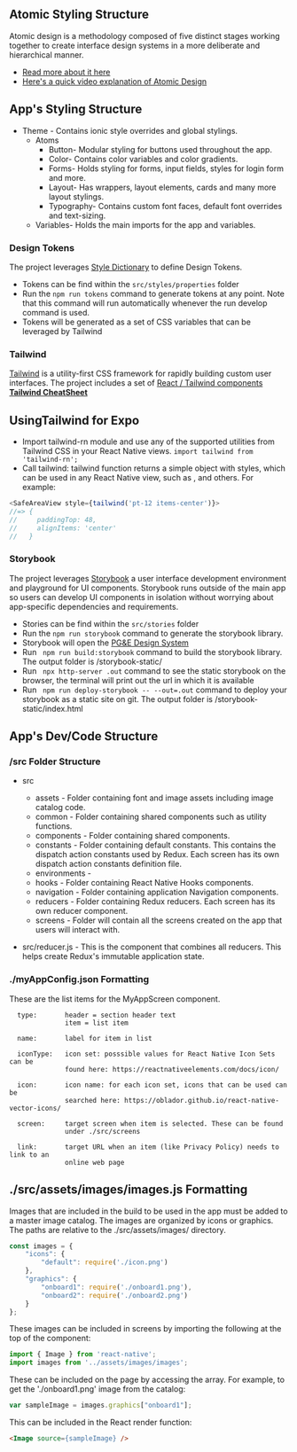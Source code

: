 ## Atomic Styling Structure

Atomic design is a methodology composed of five distinct stages working together to create interface design systems in a more deliberate and hierarchical manner.

  - [Read more about it here](https://www.lullabot.com/articles/bem-atomic-design-a-css-architecture-worth-loving)
  - [Here's a quick video explanation of Atomic Design](https://youtu.be/q5CB1za0NfA)

## App's Styling Structure

- Theme - Contains ionic style overrides and global stylings.
  - Atoms
    - Button- Modular styling for buttons used throughout the app.
    - Color- Contains color variables and color gradients.
    - Forms- Holds styling for forms, input fields, styles for login form and more.
    - Layout- Has wrappers, layout elements, cards and many more layout stylings.
    - Typography- Contains custom font faces, default font overrides and text-sizing.
  - Variables- Holds the main imports for the app and variables.

### Design Tokens

The project leverages [Style Dictionary](https://amzn.github.io/style-dictionary/#/) to define Design Tokens.
* Tokens can be find within the ```src/styles/properties``` folder
* Run the ```npm run tokens``` command to generate tokens at any point. Note that this command will run automatically whenever the run develop command is used.
* Tokens will be generated as a set of CSS variables that can be leveraged by Tailwind

### Tailwind

[Tailwind](https://tailwindcss.com) is a utility-first CSS framework for rapidly building custom user interfaces.
The project includes a set of [React / Tailwind components](https://emortlock.github.io/tailwind-react-ui/#documentation)
**[Tailwind CheatSheet](https://nerdcave.com/tailwind-cheat-sheet)**

## UsingTailwind for Expo

* Import tailwind-rn module and use any of the supported utilities from Tailwind CSS in your React Native views. ```import tailwind from 'tailwind-rn';```
* Call tailwind: tailwind function returns a simple object with styles, which can be used in any React Native view, such as <View>, <Text> and others. For example: 
```js
<SafeAreaView style={tailwind('pt-12 items-center')}>
//=> {
//     paddingTop: 48,
//     alignItems: 'center'
//   }
```
### Storybook

The project leverages [Storybook](https://storybook.js.org/) a user interface development environment and playground for UI components.
Storybook runs outside of the main app so users can develop UI components in isolation without worrying about app-specific dependencies and requirements.

* Stories can be find within the ```src/stories``` folder
* Run the ```npm run storybook``` command to generate the storybook library.
* Storybook will open the [PG&E Design System](http://localhost:9009/?path=/story/background--colors)
* Run ``` npm run build:storybook``` command to build the storybook library. The output folder is /storybook-static/
* Run ``` npx http-server .out``` command to see the static storybook on the browser, the terminal will print out the url in which it is available
* Run ``` npm run deploy-storybook -- --out=.out``` command to deploy your storybook as a static site on git. The output folder is /storybook-static/index.html

## App's Dev/Code Structure

### /src Folder Structure
- src
  - assets - Folder containing font and image assets including image catalog code.
  - common - Folder containing shared components such as utility functions.
  - components - Folder containing shared components.
  - constants - Folder containing default constants. This contains the dispatch action constants used by Redux. Each screen has its own dispatch action constants definition file.
  - environments -
  - hooks - Folder containing React Native Hooks components.
  - navigation - Folder containing application Navigation components.
  - reducers - Folder containing Redux reducers. Each screen has its own reducer component.
  - screens - Folder will contain all the screens created on the app that users will interact with.

- src/reducer.js - This is the component that combines all reducers. This helps create Redux's immutable application state.

### ./myAppConfig.json Formatting

These are the list items for the MyAppScreen component.

      type:       header = section header text
                  item = list item
      
      name:       label for item in list
      
      iconType:   icon set: posssible values for React Native Icon Sets can be
                  found here: https://reactnativeelements.com/docs/icon/
      
      icon:       icon name: for each icon set, icons that can be used can be 
                  searched here: https://oblador.github.io/react-native-vector-icons/
      
      screen:     target screen when item is selected. These can be found
                  under ./src/screens

      link:       target URL when an item (like Privacy Policy) needs to link to an
                  online web page

## ./src/assets/images/images.js Formatting

Images that are included in the build to be used in the app must be added to a master image catalog. The images are organized by icons or graphics. The paths are relative to the ./src/assets/images/ directory.

```js
const images = {
    "icons": {
        "default": require('./icon.png')
    },
    "graphics": {
        "onboard1": require('./onboard1.png'),
        "onboard2": require('./onboard2.png')
    }
};
```

These images can be included in screens by importing the following at the top of the component:
```js
import { Image } from 'react-native';
import images from '../assets/images/images';
```
These can be included on the page by accessing the array. For example, to get the './onboard1.png' image from the catalog:
```js
var sampleImage = images.graphics["onboard1"];
```
This can be included in the React render function:
```html
<Image source={sampleImage} />
```